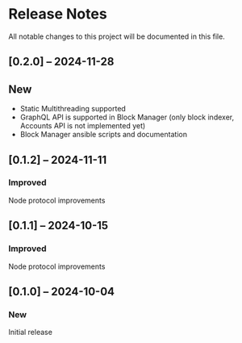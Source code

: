 # Release Notes

All notable changes to this project will be documented in this file.

## [0.2.0] – 2024-11-28

## New

- Static Multithreading supported
- GraphQL API is supported in Block Manager (only block indexer, Accounts API is not implemented yet)
- Block Manager ansible scripts and documentation

## [0.1.2] – 2024-11-11

### Improved

Node protocol improvements

## [0.1.1] – 2024-10-15

### Improved

Node protocol improvements

## [0.1.0] – 2024-10-04

### New

Initial release
